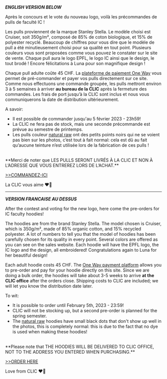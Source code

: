 ***ENGLISH VERSION BELOW***

Après le concours et le vote du nouveau logo, voilà les précommandes de pulls de faculté IC !

Les pulls proviennent de la marque Stanley Stella. Le modèle choisi est Cruiser, soit 350g/m², composé de 85% de coton biologique, et 15% de polyester recyclé. Beaucoup de chiffres pour vous dire que le modèle de pull a été minutieusement choisi pour sa qualité en tout point. Plusieurs couleurs vous sont proposées comme vous pouvez le constater sur le site de vente. Chaque pull aura le logo EPFL, le logo IC ainsi que le design, le tout brodé ! Encore félicitations à Luna pour son magnifique design !

Chaque pull adulte coûte 45 CHF. La [plateforme de paiement One Way](https://go.epfl.ch/shop-pull-fac-ic) vous permet de pré-commander et payer vos pulls directement sur ce site. Comme nous effectuons une commande groupée, les pulls mettront environ 3 à 5 semaines à arriver **au bureau de la CLIC** après la fermeture des commandes. Les frais de port jusqu’à la CLIC sont inclus et nous vous communiquerons la date de distribution ultérieurement.

A savoir:
- Il est possible de commander jusqu'au 5 février 2023 - 23h59!
- La CLIC ne fera pas de stock, mais une seconde précommande est prévue au semestre de printemps. 
- Les pulls couleur [natural raw](https://www.stanleystella.com/en-gb/natural-raw-colour) ont des petits points noirs qui ne se voient pas bien sur les photos, c’est tout à fait normal: cela est dû au fait qu’aucune teinture n’est utilisée lors de la fabrication de ces pulls !

<br>
**Merci de noter que LES PULLS SERONT LIVRÉS À LA CLIC ET NON À L’ADRESSE QUE VOUS ENTREREZ LORS DE L’ACHAT.**

[>>COMMANDEZ-ICI](https://go.epfl.ch/shop-pull-fac-ic)

La CLIC vous aime ❤️💙

___
***VERSION FRANCAISE AU DESSUS***

After the contest and voting for the new logo, here come the pre-orders for IC faculty hoodies!

The hoodies are from the brand Stanley Stella. The model chosen is Cruiser, which is 350g/m², made of 85% organic cotton, and 15% recycled polyester. A lot of numbers to tell you that the model of hoodies has been carefully chosen for its quality in every point. Several colors are offered as you can see on the sales website. Each hoodie will have the EPFL logo, the IC logo and the design, all embroidered! Congratulations again to Luna for her beautiful design!

Each adult hoodie costs 45 CHF. The [One Way payment platform](https://go.epfl.ch/shop-pull-fac-ic) allows you to pre-order and pay for your hoodie directly on this site. Since we are doing a bulk order, the hoodies will take about 3-5 weeks to arrive **at the CLIC office** after the orders close. Shipping costs to CLIC are included; we will let you know the distribution date later.


To wit:
- It is possible to order until February 5th, 2023 - 23:59!
- CLIC will not be stocking up, but a second pre-order is planned for the spring semester.
- The [natural raw](https://www.stanleystella.com/en-gb/natural-raw-colour) hoodies have small black dots that don't show up well in the photos, this is completely normal: this is due to the fact that no dye is used when making these hoodies!

<br>
**Please note that THE HOODIES WILL BE DELIVERED TO CLIC OFFICE, NOT TO THE ADDRESS YOU ENTERED WHEN PURCHASING.**

[>>ORDER HERE](https://go.epfl.ch/shop-pull-fac-ic)

Love from CLIC ❤️💙